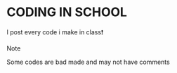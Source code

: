 # CODING IN SCHOOL

I post every code i make in class❗

> [!NOTE]
> Some codes are bad made and may not have comments
